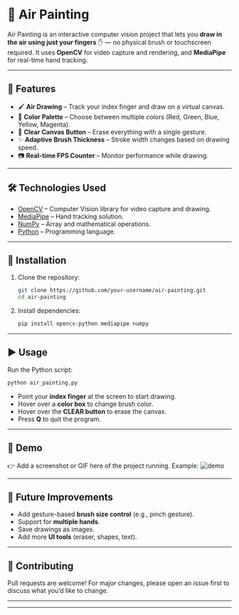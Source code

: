 

# 🎨 Air Painting

Air Painting is an interactive computer vision project that lets you **draw in the air using just your fingers** ✋ — no physical brush or touchscreen required.
It uses **OpenCV** for video capture and rendering, and **MediaPipe** for real-time hand tracking.

---

## 🚀 Features

* 🖌️ **Air Drawing** – Track your index finger and draw on a virtual canvas.
* 🎨 **Color Palette** – Choose between multiple colors (Red, Green, Blue, Yellow, Magenta).
* 🧹 **Clear Canvas Button** – Erase everything with a single gesture.
* ✨ **Adaptive Brush Thickness** – Stroke width changes based on drawing speed.
* 📷 **Real-time FPS Counter** – Monitor performance while drawing.

---

## 🛠️ Technologies Used

* [OpenCV](https://opencv.org/) – Computer Vision library for video capture and drawing.
* [MediaPipe](https://developers.google.com/mediapipe) – Hand tracking solution.
* [NumPy](https://numpy.org/) – Array and mathematical operations.
* [Python](https://www.python.org/) – Programming language.

---

## 📂 Installation

1. Clone the repository:

   ```bash
   git clone https://github.com/your-username/air-painting.git
   cd air-painting
   ```

2. Install dependencies:

   ```bash
   pip install opencv-python mediapipe numpy
   ```

---

## ▶️ Usage

Run the Python script:

```bash
python air_painting.py
```

* Point your **index finger** at the screen to start drawing.
* Hover over a **color box** to change brush color.
* Hover over the **CLEAR button** to erase the canvas.
* Press **Q** to quit the program.

---

## 📸 Demo

👉 Add a screenshot or GIF here of the project running. Example:
![demo](demo.gif)

---

## 📌 Future Improvements

* Add gesture-based **brush size control** (e.g., pinch gesture).
* Support for **multiple hands**.
* Save drawings as images.
* Add more **UI tools** (eraser, shapes, text).

---

## 🤝 Contributing

Pull requests are welcome! For major changes, please open an issue first to discuss what you’d like to change.

---


---


